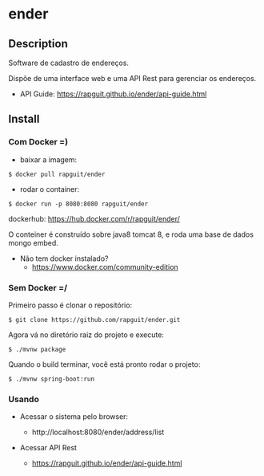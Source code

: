 # ender
## Description
Software de cadastro de endereços.

Dispõe de uma interface web e uma API Rest para gerenciar os endereços.

* API Guide: https://rapguit.github.io/ender/api-guide.html

## Install
### Com Docker =)
* baixar a imagem:
```
$ docker pull rapguit/ender
```
* rodar o container:
```
$ docker run -p 8080:8080 rapguit/ender
```
dockerhub: https://hub.docker.com/r/rapguit/ender/

O conteiner é construído sobre java8 tomcat 8, e roda uma base de dados mongo embed.

* Não tem docker instalado?
  * https://www.docker.com/community-edition
   
### Sem Docker =/
Primeiro passo é clonar o repositório:
```
$ git clone https://github.com/rapguit/ender.git
```

Agora vá no diretório raiz do projeto e execute:
```
$ ./mvnw package
```
Quando o build terminar, você está pronto rodar o projeto:
```
$ ./mvnw spring-boot:run

```
### Usando
* Acessar o sistema pelo browser:
  * http://localhost:8080/ender/address/list
  
* Acessar API Rest
  * https://rapguit.github.io/ender/api-guide.html
  
